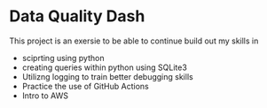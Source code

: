 # Data Quality Dash 
This project is an exersie to be able to continue build out my skills in 
- sciprting using python
- creating queries within python using SQLite3
- Utilizng logging to train better debugging skills
- Practice the use of GitHub Actions
- Intro to AWS
